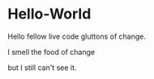 # Hello-World


Hello fellow live code gluttons of change.

I smell the food of change 

but I still can't see it.

